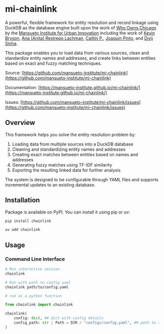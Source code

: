 # mi-chainlink

A powerful, flexible framework for entity resolution and record linkage using DuckDB as the database engine built upon the work of [Who Owns Chicago](https://github.com/mansueto-institute/who-owns-chi/) by the [Mansueto Institute for Urban Innovation](https://miurban.uchicago.edu/) including the work of [Kevin Bryson](https://github.com/cmdkev), [Ana (Anita) Restrepo Lachman](https://github.com/anitarestrepo16), [Caitlin P.](https://github.com/CaitlinCP), [Joaquin Pinto](https://github.com/joaquinpinto), and [Divij Sinha](https://github.com/divij-sinha). 


This package enables you to load data from various sources, clean and standardize entity names and addresses, and create links between entities based on exact and fuzzy matching techniques.

Source: [https://github.com/mansueto-institute/mi-chainlink](https://github.com/mansueto-institute/mi-chainlink)

Documentation: [https://mansueto-institute.github.io/mi-chainlink/](https://mansueto-institute.github.io/mi-chainlink/)

Issues: [https://github.com/mansueto-institute/mi-chainlink/issues](https://github.com/mansueto-institute/mi-chainlink/issues)

## Overview

This framework helps you solve the entity resolution problem by:

1. Loading data from multiple sources into a DuckDB database
2. Cleaning and standardizing entity names and addresses
3. Creating exact matches between entities based on names and addresses
4. Generating fuzzy matches using TF-IDF similarity
5. Exporting the resulting linked data for further analysis

The system is designed to be configurable through YAML files and supports incremental updates to an existing database.

## Installation

Package is available on PyPI. You can install it using pip or uv:

```bash
pip install chainlink
```

```bash
uv add chainlink
```

## Usage

### Command Line Interface

```bash
# Run interactive session
chainlink

# Run with path to config yaml
chainlink path/to/config.yaml
```

```python
# run as a python function

from chainlink import chainlink

chainlink(
    config: dict, ## dict with config details
    config_path: str | Path = DIR / "configs/config.yaml", ## path to store dict post processing
)
```
